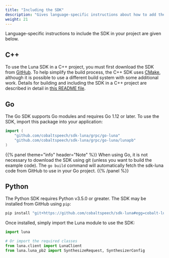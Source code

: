 ```yaml
---
title: "Including the SDK"
description: "Gives language-specific instructions about how to add the SDK to your project."
weight: 21
---
```


Language-specific instructions to include the SDK in your project
are given below.


## C++

To use the Luna SDK in a C++ project, you must first download the SDK from
[GitHub](https://github.com/cobaltspeech/sdk-luna).
To help simplify the build process, the C++ SDK uses
[CMake](http://www.cmake.org), although it is possible to use a different
build system with some additional work. Details for building and including
the SDK in a C++ project are described in detail in
[this README file](https://github.com/cobaltspeech/sdk-luna/blob/master/grpc/cpp-luna/README.md).


## Go
The Go SDK supports Go modules and requires Go 1.12 or later. To use the
SDK, import this package into your application:

``` go
import (
	"github.com/cobaltspeech/sdk-luna/grpc/go-luna"
	"github.com/cobaltspeech/sdk-luna/grpc/go-luna/lunapb"
)
```

{{% panel theme="info" header="Note" %}}
When using Go, it is not necessary to download the SDK using git
(unless you want to build the example code).
The `go build` command will automatically fetch the sdk-luna code
from GitHub to use in your Go project.
{{% /panel %}}


## Python
The Python SDK requires Python v3.5.0 or greater. The SDK may be installed
from GitHub using `pip`:

```bash
pip install "git+https://github.com/cobaltspeech/sdk-luna#egg=cobalt-luna&subdirectory=grpc/py-luna"
```

Once installed, simply import the Luna module to use the SDK:

```python
import luna

# Or import the required classes
from luna.client import LunaClient
from luna.luna_pb2 import SynthesizeRequest, SynthesizerConfig
```
